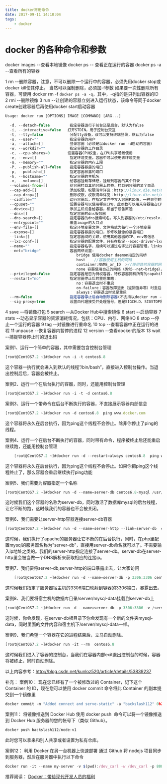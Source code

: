 ```yaml
---
title: docker常用命令
date: 2017-09-11 14:10:04
tags:
    - docker
---
```

# docker 的各种命令和参数
  docker images --查看本地镜像
  docker ps  -- 查看正在运行的容器
  docker ps -a  --查看所有的容器

1 rm --删除容器，注意，不可以删除一个运行中的容器，必须先用docker stop或docker kill使其停止。
  当然可以强制删除，必须加-f参数
  如果要一次性删除所有容器，可使用 docker rm -f `docker ps -a -q`，其中，-q指的是只列出容器的ID
2 rmi --删除镜像
3 run --让创建的容器立刻进入运行状态，该命令等同于docker create创建容器后再使用docker start启动容器
```javascript
Usage: docker run [OPTIONS] IMAGE [COMMAND] [ARG...]    
  
  -d, --detach=false         指定容器运行于前台还是后台，默认为false     
  -i, --interactive=false   打开STDIN，用于控制台交互    
  -t, --tty=false            分配tty设备，该可以支持终端登录，默认为false    
  -u, --user=""              指定容器的用户    
  -a, --attach=[]            登录容器（必须是以docker run -d启动的容器）  
  -w, --workdir=""           指定容器的工作目录   
  -c, --cpu-shares=0        设置容器CPU权重，在CPU共享场景使用    
  -e, --env=[]               指定环境变量，容器中可以使用该环境变量    
  -m, --memory=""            指定容器的内存上限    
  -P, --publish-all=false    指定容器暴露的端口    
  -p, --publish=[]           指定容器暴露的端口   
  -h, --hostname=""          指定容器的主机名    
  -v, --volume=[]            给容器挂载存储卷，挂载到容器的某个目录    
  --volumes-from=[]          给容器挂载其他容器上的卷，挂载到容器的某个目录  
  --cap-add=[]               添加权限，权限清单详见：http://linux.die.net/man/7/capabilities    
  --cap-drop=[]              删除权限，权限清单详见：http://linux.die.net/man/7/capabilities    
  --cidfile=""               运行容器后，在指定文件中写入容器PID值，一种典型的监控系统用法    
  --cpuset=""                设置容器可以使用哪些CPU，此参数可以用来容器独占CPU    
  --device=[]                添加主机设备给容器，相当于设备直通    
  --dns=[]                   指定容器的dns服务器    
  --dns-search=[]            指定容器的dns搜索域名，写入到容器的/etc/resolv.conf文件    
  --entrypoint=""            覆盖image的入口点    
  --env-file=[]              指定环境变量文件，文件格式为每行一个环境变量    
  --expose=[]                指定容器暴露的端口，即修改镜像的暴露端口    
  --link=[]                  指定容器间的关联，使用其他容器的IP、env等信息    
  --lxc-conf=[]              指定容器的配置文件，只有在指定--exec-driver=lxc时使用    
  --name=""                  指定容器名字，后续可以通过名字进行容器管理，links特性需要使用名字    
  --net="bridge"             容器网络设置:  
                                bridge 使用docker daemon指定的网桥       
                                host    //容器使用主机的网络    
                                container:NAME_or_ID  >//使用其他容器的网路，共享IP和PORT等网络资源    
                                none 容器使用自己的网络（类似--net=bridge），但是不进行配置   
  --privileged=false         指定容器是否为特权容器，特权容器拥有所有的capabilities    
  --restart="no"             指定容器停止后的重启策略:  
                                no：容器退出时不重启    
                                on-failure：容器故障退出（返回值非零）时重启   
                                always：容器退出时总是重启    
  --rm=false                 指定容器停止后自动删除容器(不支持以docker run -d启动的容器)    
  --sig-proxy=true           设置由代理接受并处理信号，但是SIGCHLD、SIGSTOP和SIGKILL不能被代理 

```
4 save --将镜像打包
5 search --从Docker Hub中搜索镜像
6 start --启动容器
7 stats --动态显示容器的资源消耗情况，包括：CPU、内存、网络I/O
8 stop --停止一个运行的容器
9 tag --对镜像进行重命名
10 top --查看容器中正在运行的进程
11 unpause --恢复容器内暂停的进程
12 version --查看docker的版本
13 wait  --捕捉容器停止时的退出码


案例1、运行一个简单的容器，其中需要包含控制台管理
```javascript
[root@CentOS7.2 ~]#docker run -i -t centos6.8
```
这个容器一执行就会进入到默认的线程”/bin/bash”，直接进入控制台操作。当退出控制后后，容器会被终止。

案例2、运行一个在后台执行的容器，同时，还能用控制台管理
```javascript
[root@CentOS7.2 ~]#docker run -i -t -d centos6.8 
```

案例3、运行一个带命令在后台不断执行的容器，不直接展示容器内部信息
```javascript
[root@CentOS7.2 ~]#docker run -d centos6.8  ping www.docker.com  
```
这个容器将永久在后台执行，因为ping这个线程不会停止。除非你停止了ping的线程。

案例4、运行一个在后台不断执行的容器，同时带有命令，程序被终止后还能重启继续跑，还能用控制台管理
```javascript
    [root@CentOS7.2 ~]#docker run -d --restart=always centos6.8  ping www.docker.com  
```
这个容器将永久在后台执行，因为ping这个线程不会停止。如果你把ping这个线程终止了，那么容器会重启继续执行ping功能

案例5、我们需要为容器指定一个名称
```javascript
[root@CentOS7.2 ~]#docker run -d --name=server-db centos6.8-mysql /usr/bin/mysql_safe -d 
```
这时候我们这个容器的名称为server-db，同时激活了数据库mysql的后台线程，让它不断的跑，这时候我们的容器也不会被关闭。

案例6、我们需要让server-http容器连接server-db容器
```javascript
[root@CentOS7.2 ~]#docker run -d --name=server-http --link=server-db  centos6.8-httpd /usr/bin/httpd --DFOREGROUND	
```
这时候，我们执行了apache的服务器让它不断的在后台执行，同时，在php里配置mysql的服务器名称为”server-db”，直接用server-db命名就可以了。不需要输入ip地址之类的。我们的server-http指定连接了server-db。server-db在server-http里会被当做一个DNS解析来获取相应的连接ip。

案例7、我们要将server-db,server-http的端口暴露出去，让大家访问
```javascript
    [root@CentOS7.2 ~]#docker run -d --name=server-db -p 3306:3306 centos6.8-mysql /usr/bin/mysql_safe –d  
```
这时候我们指定了服务器宿主机的3306端口映射到容器的3306端口，暴露出去。


案例8、我们要将宿主机的数据库目录/server/mysql-data挂载到server-db上
```javascript
[root@CentOS7.2 ~]#docker run -d --name=server-db -p 3306:3306 -v /server/mysql-data:/mysql-data centos6.8-mysql /usr/bin/mysql_safe –d  
```
这时候，你会发现，在server-db根目录下你会发现有一个新的文件夹mysql-data，同时里面的文件内容和宿主机下/server/mysql-data一样。

案例9、我们希望一个容器在它的进程结束后，立马自动删除。
```javascript
[root@CentOS7.2 ~]#docker run -it --rm  centos6.8 
```
这时候我们进入了容器的控制台，当我们在容器内部exit退出控制台的时候，容器将被终止，同时自动删除。 

以上内容参考：http://blog.csdn.net/kunloz520/article/details/53839237

补充：
案例10： 现在您已经有了一个被修改过的 Container，记下这个 Container 的 ID，现在您可以使用 docker commit 命令将此 Container 的副本提交到一个镜像里
```javascript
docker commit -m "Added connect and serve-static" -a "backslash112" 0b2616b0e5a8 backslash112/node:v1
```


案例11： 将镜像推送到 Docker Hub 
使用 docker push <image> 命令可以将一个镜像推送到 Docker Hub 服务器的您的帐号下（类似 Github）。
```javascript
docker push backslash112/node:v1
```
此时您可以拿来和别人共享或者设置为私有仓库。

案例12： 利用 Docker 在另一台机器上快速部署
通过 Github 将 nodejs 项目同步到服务器，然后在服务器中执行以下命令 
```javascript
docker run -it --name my-server -v $(pwd):/dev_carl -w /dev_carl -p 8080:8080 backslash112/node:v1 node server.js
```



推荐阅读：
[Docker：带给现代开发人员的福利](https://www.ibm.com/developerworks/cn/web/wa-docker-polyglot-programmers/)
 













